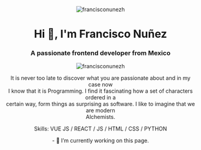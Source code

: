 <p align="center"> <img align="center" src="https://pbs.twimg.com/profile_banners/1348662446/1647586466/600x200" alt="francisconunezh" /></p>
<h1 align="center">Hi 👋, I'm Francisco Nuñez</h1>
<h3 align="center">A passionate frontend developer from Mexico</h3>

<p align="center">
  <img align="center" src="https://komarev.com/ghpvc/?username=francisconunezh&label=Profile%20views&color=0e75b6&style=flat" alt="francisconunezh" />
</p>

<p align="center"> It is never too late to discover what you are passionate about and in my case now <br>
I know that it is Programming. I find it fascinating how a set of characters ordered in a <br>
certain way, form things as surprising as software. I like to imagine that we are modern <br>
Alchemists. </p>

<p align="center"> Skills: VUE JS / REACT / JS / HTML / CSS / PYTHON </p>

<p align="center"> - 🔭 I’m currently working on this page. </p>









